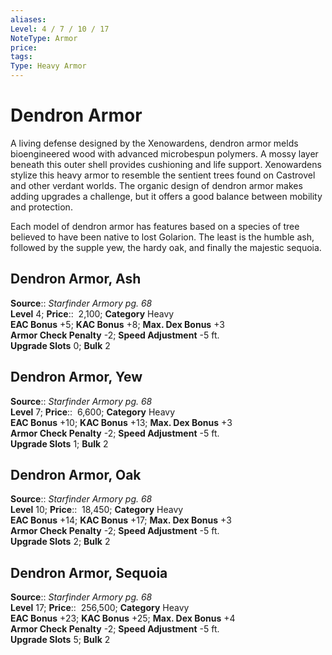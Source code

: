 ```yaml
---
aliases: 
Level: 4 / 7 / 10 / 17
NoteType: Armor
price: 
tags: 
Type: Heavy Armor
---
```


# Dendron Armor

A living defense designed by the Xenowardens, dendron armor melds bioengineered wood with advanced microbespun polymers. A mossy layer beneath this outer shell provides cushioning and life support. Xenowardens stylize this heavy armor to resemble the sentient trees found on Castrovel and other verdant worlds. The organic design of dendron armor makes adding upgrades a challenge, but it offers a good balance between mobility and protection.  
  
Each model of dendron armor has features based on a species of tree believed to have been native to lost Golarion. The least is the humble ash, followed by the supple yew, the hardy oak, and finally the majestic sequoia.  

## Dendron Armor, Ash

**Source**:: _Starfinder Armory pg. 68_  
**Level** 4;
**Price**::  2,100; **Category** Heavy  
**EAC Bonus** +5; **KAC Bonus** +8; **Max. Dex Bonus** +3  
**Armor Check Penalty** -2; **Speed Adjustment** -5 ft.  
**Upgrade Slots** 0; **Bulk** 2

## Dendron Armor, Yew

**Source**:: _Starfinder Armory pg. 68_  
**Level** 7;
**Price**::  6,600; **Category** Heavy  
**EAC Bonus** +10; **KAC Bonus** +13; **Max. Dex Bonus** +3  
**Armor Check Penalty** -2; **Speed Adjustment** -5 ft.  
**Upgrade Slots** 1; **Bulk** 2

## Dendron Armor, Oak

**Source**:: _Starfinder Armory pg. 68_  
**Level** 10;
**Price**::  18,450; **Category** Heavy  
**EAC Bonus** +14; **KAC Bonus** +17; **Max. Dex Bonus** +3  
**Armor Check Penalty** -2; **Speed Adjustment** -5 ft.  
**Upgrade Slots** 2; **Bulk** 2

## Dendron Armor, Sequoia

**Source**:: _Starfinder Armory pg. 68_  
**Level** 17;
**Price**::  256,500; **Category** Heavy  
**EAC Bonus** +23; **KAC Bonus** +25; **Max. Dex Bonus** +4  
**Armor Check Penalty** -2; **Speed Adjustment** -5 ft.  
**Upgrade Slots** 5; **Bulk** 2
